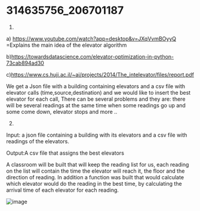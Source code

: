# 314635756_206701187

1. 
a) https://www.youtube.com/watch?app=desktop&v=JXqVvmBOyyQ =Explains the main idea of the elevator algorithm

b)https://towardsdatascience.com/elevator-optimization-in-python-73cab894ad30

c)https://www.cs.huji.ac.il/~ai/projects/2014/The_intelevator/files/report.pdf 

We get a Json file with a building containing elevators and a csv file with elevator calls (time,source,destination) and we would like to insert the best elevator for each call,
There can be several problems and they are: there will be several readings at the same time when some readings go up and some come down, elevator stops and more ..

2.
Input: a json file containing a building with its elevators and a csv file with readings of the elevators.

Output:A csv file that assigns the best elevators

A classroom will be built that will keep the reading list for us, 
each reading on the list will contain the time the elevator will reach it,
the floor and the direction of reading.
In addition a function was built that would calculate which elevator would do the reading in the best time,
by calculating the arrival time of each elevator for each reading.

![image](https://user-images.githubusercontent.com/93525881/142434600-1b0d1e66-0074-48d8-b0f1-786c312f80c8.png)
